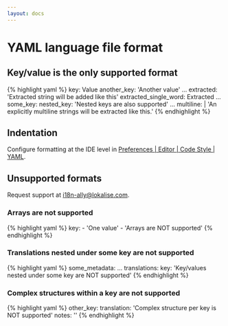 ```yaml
---
layout: docs
---
```


# YAML language file format

## Key/value is the only supported format

{% highlight yaml %}
key: Value
another_key: 'Another value'
...
extracted: 'Extracted string will be added like this'
extracted_single_word: Extracted
...
some_key:
    nested_key: 'Nested keys are also supported'
...
multiline: |
    'An explicitly multiline strings
    will be extracted like this.'
{% endhighlight %}

## Indentation

Configure formatting at the IDE level in <a href="phpstorm://settings?name=Editor--Code+Style--YAML">Preferences | Editor | Code Style | YAML</a>.

## Unsupported formats

Request support at <a href="mailto:i18n-ally@lokalise.com">i18n-ally@lokalise.com</a>.

### Arrays are not supported

{% highlight yaml %}
key:
    - 'One value'
    - 'Arrays are NOT supported'
{% endhighlight %}

### Translations nested under some key are not supported

{% highlight yaml %}
some_metadata:
    ...
translations:
    key: 'Key/values nested under some key are NOT supported'
{% endhighlight %}

### Complex structures within a key are not supported

{% highlight yaml %}
other_key:
    translation: 'Complex structure per key is NOT supported'
    notes: ''
{% endhighlight %}

